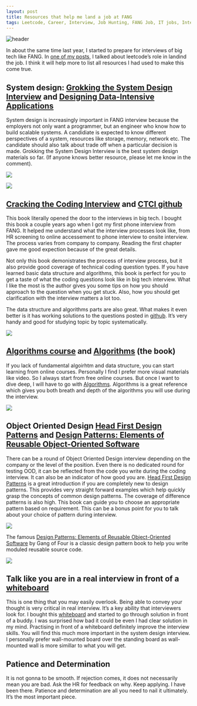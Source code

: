 ```yaml
---
layout: post
title: Resources that help me land a job at FANG
tags: Leetcode, Career, Interview, Job Hunting, FANG Job, IT jobs, Interview Books
---
```


![header](https://miro.medium.com/max/11232/0*WtJhB-PQkvFlzVpw)

In about the same time last year, I started to prepare for interviews of big tech like FANG. In [one of my posts](https://kylelix7.github.io/How-I-leetcode-for-6-months-and-land-a-job-at-Amazon/), I talked about leetcode’s role in landind the job. I think it will help more to list all resources I had used to make this come true.


## **System design**: [Grokking the System Design Interview](https://www.educative.io/courses/grokking-the-system-design-interview?aff=VEzk) and [Designing Data-Intensive Applications](https://www.amazon.com/gp/product/1449373321/ref=as_li_tl?ie=UTF8&camp=1789&creative=9325&creativeASIN=1449373321&linkCode=as2&tag=blog023b-20&linkId=c2a54da05c554be38ae17a0a7c1a0046)


System design is increasingly important in FANG interview because the employers not only want a programmer, but an engineer who know how to build scalable systems. A candidiate is expected to know different perspectives of a system, resources like storage, memory, network etc. The candidate should also talk about trade off when a particular decision is made. Grokking the System Design Interview is the best system design materials so far. (If anyone knows better resource, please let me know in the comment).

[<img src="/images/Grokking.JPG">](https://www.educative.io/courses/grokking-the-system-design-interview?aff=VEzk)

[<img src="/images/dataapp.jpg">](https://www.amazon.com/gp/product/1449373321/ref=as_li_tl?ie=UTF8&camp=1789&creative=9325&creativeASIN=1449373321&linkCode=as2&tag=blog023b-20&linkId=c2a54da05c554be38ae17a0a7c1a0046)




## [Cracking the Coding Interview](https://www.amazon.com/gp/product/0984782850/ref=as_li_tl?ie=UTF8&camp=1789&creative=9325&creativeASIN=0984782850&linkCode=as2&tag=blog023b-20&linkId=8dfe8809d516c0d6f5012a0658145724) and [CTCI github](https://github.com/careercup/CtCI-6th-Edition)


This book literally opened the door to the interviews in big tech. I bought this book a couple years ago when I got my first phone interview from FANG. It helped me understand what the interview processes look like, from HR screening to online accessement to phone interview to onsite interview. The process varies from company to company. Reading the first chapter gave me good expection because of the great details.


Not only this book demonistrates the process of interview process, but it also provide good coverage of technical coding question types. If you have learned basic data structure and algorithms, this book is perfect for you to get a taste of what the coding questions look like in big tech interview. What I like the most is the author gives you some tips on how you should approach to the question when you get stuck. Also, how you should get clarification with the interview matters a lot too.


The data structure and algorithms parts are also great. What makes it even better is it has working solutions to the questions posted in [github](https://github.com/careercup/CtCI-6th-Edition). It’s very handy and good for studying topic by topic systematically.


[<img src="/images/ctci.jpg">](https://www.amazon.com/gp/product/0984782850/ref=as_li_tl?ie=UTF8&camp=1789&creative=9325&creativeASIN=0984782850&linkCode=as2&tag=blog023b-20&linkId=8dfe8809d516c0d6f5012a0658145724)

## [Algorithms course](https://www.coursera.org/learn/algorithms-part1) and [Algorithms](https://www.amazon.com/gp/product/032157351X/ref=as_li_tl?ie=UTF8&camp=1789&creative=9325&creativeASIN=032157351X&linkCode=as2&tag=blog023b-20&linkId=f98bcb0c4220afdd3f99fcfd3c47aba8) (the book)


If you lack of fundamental algoirhtm and data structure, you can start learning from online courses. Personally I find I prefer more visual materials like video. So I always start from free online courses. But once I want to dive deep, I will have to go with [Algorithms](https://www.amazon.com/gp/product/032157351X/ref=as_li_tl?ie=UTF8&camp=1789&creative=9325&creativeASIN=032157351X&linkCode=as2&tag=blog023b-20&linkId=f98bcb0c4220afdd3f99fcfd3c47aba8). Algorithms is a great reference which gives you both breath and depth of the algorithms you will use during the interview.


[<img src="/images/algo.jpg">](https://www.amazon.com/gp/product/032157351X/ref=as_li_tl?ie=UTF8&camp=1789&creative=9325&creativeASIN=032157351X&linkCode=as2&tag=blog023b-20&linkId=f98bcb0c4220afdd3f99fcfd3c47aba8)

## **Object Oriented Design** [Head First Design Patterns](https://www.amazon.com/gp/product/0596007124/ref=as_li_tl?ie=UTF8&camp=1789&creative=9325&creativeASIN=0596007124&linkCode=as2&tag=blog023b-20&linkId=4121254ae4d1abc073db23525ac9261a) and [Design Patterns: Elements of Reusable Object-Oriented Software](https://www.amazon.com/gp/product/0201633612/ref=as_li_tl?ie=UTF8&camp=1789&creative=9325&creativeASIN=0201633612&linkCode=as2&tag=blog023b-20&linkId=e03ecee3d6405d4c26076b1a832a047b)


There can be a round of Object Oriented Design interview depending on the company or the level of the position. Even there is no dedicated round for testing OOD, it can be reflected from the code you write during the coding interview. It can also be an indicator of how good you are. [Head First Design Patterns](https://www.amazon.com/gp/product/0596007124/ref=as_li_tl?ie=UTF8&camp=1789&creative=9325&creativeASIN=0596007124&linkCode=as2&tag=blog023b-20&linkId=4121254ae4d1abc073db23525ac9261a) is a great introduction if you are completely new to design patterns. This provides very straight forward examples which help quickly grasp the concepts of common design patterns. The coverage of difference patterns is also high. This book can guide you to choose an appropriate pattern based on requirement. This can be a bonus point for you to talk about your choice of pattern during interview.

[<img src="/images/headfirst.jpg">](https://www.amazon.com/gp/product/0596007124/ref=as_li_tl?ie=UTF8&camp=1789&creative=9325&creativeASIN=0596007124&linkCode=as2&tag=blog023b-20&linkId=4121254ae4d1abc073db23525ac9261a)

The famous [Design Patterns: Elements of Reusable Object-Oriented Software](https://www.amazon.com/gp/product/0201633612/ref=as_li_tl?ie=UTF8&camp=1789&creative=9325&creativeASIN=0201633612&linkCode=as2&tag=blog023b-20&linkId=e03ecee3d6405d4c26076b1a832a047b) by Gang of Four is a classic design pattern book to help you write moduled reusable source code.


[<img src="/images/designpattern.jpg">](https://www.amazon.com/gp/product/0201633612/ref=as_li_tl?ie=UTF8&camp=1789&creative=9325&creativeASIN=0201633612&linkCode=as2&tag=blog023b-20&linkId=e03ecee3d6405d4c26076b1a832a047b)


## Talk like you are in a real interview in front of a [whiteboard](https://www.amazon.com/gp/product/B07K6B8Q5V/ref=as_li_tl?ie=UTF8&camp=1789&creative=9325&creativeASIN=B07K6B8Q5V&linkCode=as2&tag=blog023b-20&linkId=8d326f8d5cacb704295d81cda7ee8f8b)


This is one thing that you may easily overlook. Being able to convey your thought is very critical in real interview. It’s a key ability that interviewers look for. I bought this [whiteboard](https://www.amazon.com/gp/product/B07K6B8Q5V/ref=as_li_tl?ie=UTF8&camp=1789&creative=9325&creativeASIN=B07K6B8Q5V&linkCode=as2&tag=blog023b-20&linkId=8d326f8d5cacb704295d81cda7ee8f8b) and started to go through solution in front of a buddy. I was surprised how bad it could be even I had clear solution in my mind. Practising in front of a whiteboard definitely improve the interview skills. You will find this much more important in the system design interview. I personally prefer wall-mounted board over the standing board as wall-mounted wall is more simillar to what you will get.

## Patience and Determination


It is not gonna to be smooth. If rejection comes, it does not necessarily mean you are bad. Ask the HR for feedback on why. Keep applying. I have been there. Patience and determination are all you need to nail it ultimately. It’s the most important piece.

